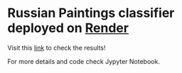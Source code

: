 # Russian Paintings classifier deployed on [Render](https://render.com)

Visit this [link](https://russian-paintings.onrender.com) to check the results!

For more details and code check Jypyter Notebook.
